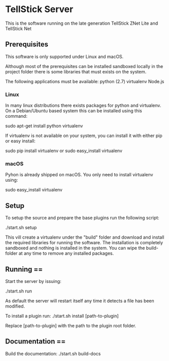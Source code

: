 # TellStick Server

This is the software running on the late generation TellStick ZNet Lite and
TellStick Net

## Prerequisites

This software is only supported under Linux and macOS.

Although most of the prerequisites can be installed sandboxed locally in the
project folder there is some libraries that must exists on the system.

The following applications must be available:
python (2.7)
virtualenv
Node.js

### Linux

In many linux distributions there exists packages for python and virtualenv.
On a Debian/Ubuntu based system this can be installed using this command:

sudo apt-get install python virtualenv

If virtualenv is not available on your system, you can install it with either
pip or easy install:

sudo pip install virtualenv
or
sudo easy_install virtualenv

### macOS

Pyhon is already shipped on macOS. You only need to install virtualenv using:

sudo easy_install virtualenv

## Setup

To setup the source and prepare the base plugins run the following script:

./start.sh setup

This vill create a virtualenv under the "build" folder and download and install
the required libraries for running the software.
The installation is completely sandboxed and nothing is installed in the system.
You can wipe the build-folder at any time to remove any installed packages.

## Running ==

Start the server by issuing:

./start.sh run

As default the server will restart itself any time it detects a file has been
modified.

To install a plugin run:
./start.sh install [path-to-plugin]

Replace [path-to-plugin] with the path to the plugin root folder.

## Documentation ==

Build the documentation:
./start.sh build-docs
